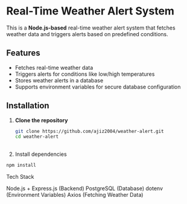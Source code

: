 # Real-Time Weather Alert System

This is a **Node.js-based** real-time weather alert system that fetches weather data and triggers alerts based on predefined conditions.

## Features
- Fetches real-time weather data
- Triggers alerts for conditions like low/high temperatures
- Stores weather alerts in a database
- Supports environment variables for secure database configuration

## Installation

1. **Clone the repository**  
   ```sh
   git clone https://github.com/ajiz2004/weather-alert.git
   cd weather-alert
##
2. Install dependencies
```sh
npm install
```
Tech Stack

Node.js + Express.js (Backend)
PostgreSQL (Database)
dotenv (Environment Variables)
Axios (Fetching Weather Data)
